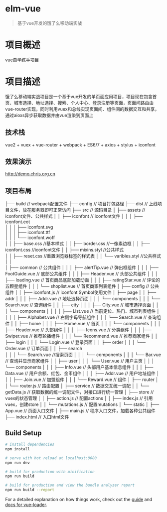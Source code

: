 # elm-vue

> 基于vue开发的饿了么移动端实战

# 项目概述
  vue自学练手项目
# 项目描述
  饿了么移动端实战项目是一个基于vue开发的单页面应用项目，项目现在包含首页、城市选择、地址选择、搜索、个人中心、登录注册等页面，页面间路由由vue-router实现，同时利用vuex和总线实现页面间、组件间的数据交互和共享，通过aioxs异步获取数据并由vue渲染到页面上
## 技术栈
  vue2 + vuex + vue-router + webpack + ES6/7 + axios + stylus + iconfont
## 效果演示
  http://demo.chris.org.cn
## 项目布局
├── build                                       // webpack配置文件
├── config                                      // 项目打包路径
├── dist                                         // 上线项目文件，放在服务器即可正常访问
├── src                                         // 源码目录
│   ├── assets                              // iconfont文件、公共样式
│   │   ├── iconfont                              // iconfont文件
│   │   │   ├── iconfont.eot              
│   │   │   ├── iconfont.svg                     
│   │   │   ├── iconfont.ttf                                  
│   │   │   └── iconfont.woff                   
│   │   ├── base.css                            //基本样式
│   │   ├── border.css                          //一像素边框
│   │   ├── iconfont.css                        //iconfont文件
│   │   ├── mixins.styl                         //公共样式  
│   │   ├── reset.css                           //重置浏览器标签的样式表
│   │   └── varibles.styl                       //公共样式  
│   │    
│   ├── common                                  // 公共组件
│   │   │   ├── alertTip.vue                    // 弹出框组件
│   │   │   ├── FootGuide.vue                   // 底部公共组件
│   │   │   ├── Header.vue                      // 头部公共组件
│   │   │   ├── loading.vue                     // 首页商品底部加载动画
│   │   │   ├── ratingStar.vue                  // 评论的五颗星组件
│   │   │   └── shoplist.vue                    // 首页商家列表组件
│   ├── config                                  // 公共组件
│   │   ├── iconfont.js                         // iconfont Symbol使用文件
│   ├── page
│   │   ├── addr
│   │   │   ├── Addr.vue                     // 地址选择页面
│   │   │   └── components
│   │   │       └── Search.vue                  // 查询组件
│   │   ├── city
│   │   │   ├── City.vue                     // 城市选择页面
│   │   │   └── components
│   │   │   │   ├── List.vue                    // 当前定位、热门、城市列表组件
│   │   │   │   ├── Alphabet.vue                // 右侧字母导航组件
│   │   │       └── Search.vue                  // 查询组件
│   │   ├── home
│   │   │   ├── Home.vue                     // 首页
│   │   │   └── components
│   │   │       ├── Header.vue             // 头部组件
│   │   │       ├── Icons.vue                  // 分类组件
│   │   │       ├── Swiper.vue               // 推荐轮播组件
│   │   │       └── Recommend.vue               // 推荐商家组件
│   │   ├── login
│   │   │   └── Login.vue                        // 登录页面
│   │   ├── order
│   │   │   └── Order.vue          // 订单页面
│   │   ├── search                
│   │   │   └── Search.vue                    //搜索页面
│   │   │   └── components
│   │   │       └── Bar.vue               // 查询并显示商家组件
│   │   ├── user
│   │   │   └── User.vue                        // 用户主页
│   │   │   └── components
│   │   │       ├── Info.vue             // 头部用户基本信息组件
│   │   │       ├── Data.vue                  // 用户余额、红包、金币组件
│   │   │       ├── Addr.vue            // 用户地址组件
│   │   │       ├── Join.vue            // 加盟组件
│   │   │       └── Reward.vue               // 组件
│   ├── router
│   │   └── router.js                           // 路由配置
│   ├── service                                 // 数据交互统一调配
│   │   └── getData.js                          // 获取数据的统一调配文件，对接口进行统一管理
│   ├── store                                   // vuex的状态管理
│   │   ├── action.js                           // 配置actions
│   │   ├── index.js                            // 引用vuex，创建store
│   │   └── mutations.js                        // 配置mutations
│   └── static
│   ├── App.vue                                 // 页面入口文件
│   ├── main.js                                 // 程序入口文件，加载各种公共组件
├── index.html                                  // 入口html文件
## Build Setup

``` bash
# install dependencies
npm install

# serve with hot reload at localhost:8080
npm run dev

# build for production with minification
npm run build

# build for production and view the bundle analyzer report
npm run build --report
```

For a detailed explanation on how things work, check out the [guide](http://vuejs-templates.github.io/webpack/) and [docs for vue-loader](http://vuejs.github.io/vue-loader).
